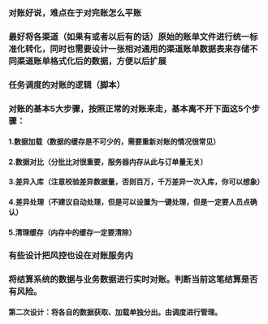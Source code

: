 ### 对账好说，难点在于对完账怎么平账

### 最好将各渠道（如果有或者以后有的话）原始的账单文件进行统一标准化转化，同时也需要设计一张相对通用的渠道账单数据表来存储不同渠道账单格式化后的数据，方便以后扩展

### 任务调度的对账的逻辑（脚本）
###	对账的基本5大步骤，按照正常的对账来走，基本离不开下面这5个步骤：
####	1.数据加载（数据的缓存是不可少的，需要重新对账的情况很常见）
####	2.数据对比（分批比对很重要，服务器内存从此与订单量无关）
####	3.差异入库（注意校验差异数据量，否则百万，千万差异一次入库，你可以想象）
####	4.差异处理（不建议自动处理，但是可以设置为一键处理，但是一定要人员点确认）
####	5.清理缓存（内存中的缓存一定要清除）

### 有些设计把风控也设在对账服务内
### 将结算系统的数据与业务数据进行实时对账。判断当前这笔结算是否有风险。
####
####
####
####
####
#### 第二次设计：将各自的数据获取、加载单独分出。由调度进行管理。